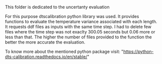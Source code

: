 This folder is dedicated to the uncertanty evaluation

For this purpose dtscalibration python library was used. It provides functions to evaluate the temperature variance associated with each length. It requests ddf files as inputs with the same time step. I had to delete few files where the time step was not exaclty 300.05 seconds but 0.06 more or less than that. The higher the number of files provided to the function the better the more accurate the evaluation. 

To know more about the mentioned python package visit: "https://python-dts-calibration.readthedocs.io/en/stable/"